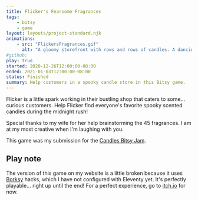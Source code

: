 ```yaml
---
title: Flicker's Fearsome Fragrances
tags:
    - bitsy
    - game
layout: layouts/project-standard.njk
animations:
    - src: "FlickersFragrances.gif"
      alt: "A gloomy storefront with rows and rows of candles. A dancing flame is managing the cash register. Five creatures are waiting in line. Behind the counter, there is a small amount of the back room visible, with more shelves and a couch visible."
#github: 
play: true
started: 2020-12-26T12:00:00-08:00
ended: 2021-01-03T12:00:00-08:00
status: Finished
summary: Help customers in a spooky candle store in this Bitsy game.
---
```


Flicker is a little spark working in their bustling shop that caters to some... curious customers. Help Flicker find everyone's favorite spooky scented candles during the midnight rush!

Special thanks to my wife for her help brainstorming the 45 fragrances. I am at my most creative when I'm laughing with you.

This game was my submission for the [Candles Bitsy Jam](https://itch.io/jam/candles-bitsy).

## Play note

The version of this game on my website is a little broken because it uses [Borksy](https://ayolland.itch.io/borksy) hacks, which I have not configured with Eleventy yet. It's perfectly playable... right up until the end! For a perfect experience, go to [itch.io](https://qazlal.itch.io/flickers-fearsome-fragrances) for now.
